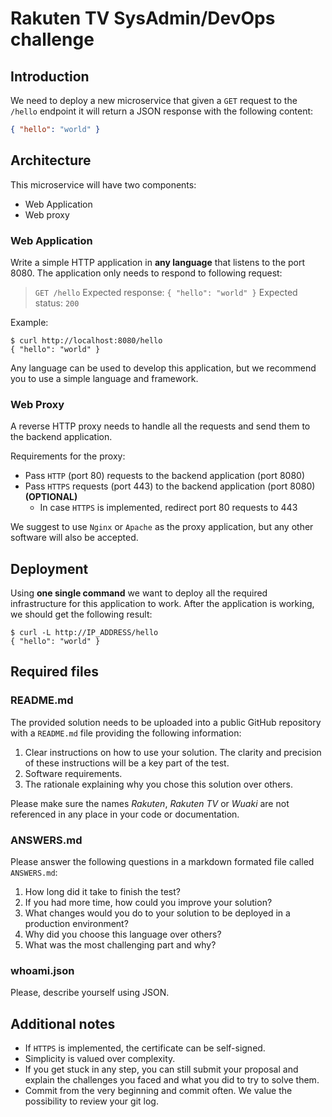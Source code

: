 # Rakuten TV SysAdmin/DevOps challenge

## Introduction

We need to deploy a new microservice that given a `GET` request to the `/hello` endpoint it will return a JSON response with the following content:

```json
{ "hello": "world" }
```

## Architecture

This microservice will have two components:
* Web Application
* Web proxy

### Web Application

Write a simple HTTP application in **any language** that listens to the port 8080. The application only needs to respond to following request:

> `GET /hello`
> Expected response: `{ "hello": "world" }`
> Expected status: `200`

Example:
```
$ curl http://localhost:8080/hello
{ "hello": "world" }
```

Any language can be used to develop this application, but we recommend you to use a simple language and framework.

### Web Proxy

A reverse HTTP proxy needs to handle all the requests and send them to the backend application.

Requirements for the proxy:
* Pass `HTTP` (port 80) requests to the backend application (port 8080)
* Pass `HTTPS` requests (port 443) to the backend application (port 8080) **(OPTIONAL)**
  * In case `HTTPS` is implemented, redirect port 80 requests to 443

We suggest to use `Nginx` or `Apache` as the proxy application, but any other software will also be accepted.

## Deployment

Using **one single command** we want to deploy all the required infrastructure for this application to work. After the application is working, we should get the following result:

```
$ curl -L http://IP_ADDRESS/hello
{ "hello": "world" }
```

## Required files

### README.md

The provided solution needs to be uploaded into a public GitHub repository with a `README.md` file providing the following information:

1. Clear instructions on how to use your solution. The clarity and precision of these instructions will be a key part of the test.
2. Software requirements.
3. The rationale explaining why you chose this solution over others.

Please make sure the names *Rakuten*, *Rakuten TV* or *Wuaki* are not referenced in any place in your code or documentation.

### ANSWERS.md

Please answer the following questions in a markdown formated file called `ANSWERS.md`:

1. How long did it take to finish the test?
2. If you had more time, how could you improve your solution?
3. What changes would you do to your solution to be deployed in a production environment?
4. Why did you choose this language over others?
5. What was the most challenging part and why?

### whoami.json

Please, describe yourself using JSON.

## Additional notes

* If `HTTPS` is implemented, the certificate can be self-signed.
* Simplicity is valued over complexity.
* If you get stuck in any step, you can still submit your proposal and explain the challenges you faced and what you did to try to solve them.
* Commit from the very beginning and commit often. We value the possibility to review your git log.
